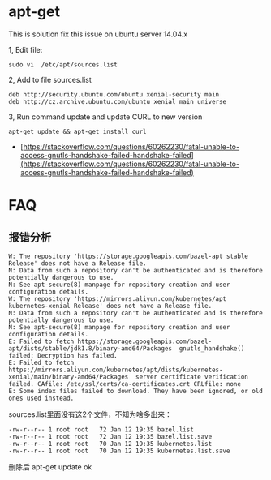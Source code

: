 # apt-get

This is solution fix this issue on ubuntu server 14.04.x

1, Edit file:
```
sudo vi  /etc/apt/sources.list
```

2, Add to file sources.list
```
deb http://security.ubuntu.com/ubuntu xenial-security main
deb http://cz.archive.ubuntu.com/ubuntu xenial main universe
```

3, Run command update and update CURL to new version
```
apt-get update && apt-get install curl
```

- [https://stackoverflow.com/questions/60262230/fatal-unable-to-access-gnutls-handshake-failed-handshake-failed](https://stackoverflow.com/questions/60262230/fatal-unable-to-access-gnutls-handshake-failed-handshake-failed)


# FAQ

## 报错分析
```
W: The repository 'https://storage.googleapis.com/bazel-apt stable Release' does not have a Release file.
N: Data from such a repository can't be authenticated and is therefore potentially dangerous to use.
N: See apt-secure(8) manpage for repository creation and user configuration details.
W: The repository 'https://mirrors.aliyun.com/kubernetes/apt kubernetes-xenial Release' does not have a Release file.
N: Data from such a repository can't be authenticated and is therefore potentially dangerous to use.
N: See apt-secure(8) manpage for repository creation and user configuration details.
E: Failed to fetch https://storage.googleapis.com/bazel-apt/dists/stable/jdk1.8/binary-amd64/Packages  gnutls_handshake() failed: Decryption has failed.
E: Failed to fetch https://mirrors.aliyun.com/kubernetes/apt/dists/kubernetes-xenial/main/binary-amd64/Packages  server certificate verification failed. CAfile: /etc/ssl/certs/ca-certificates.crt CRLfile: none
E: Some index files failed to download. They have been ignored, or old ones used instead.
```

sources.list里面没有这2个文件，不知为啥多出来：

```
-rw-r--r-- 1 root root   72 Jan 12 19:35 bazel.list
-rw-r--r-- 1 root root   72 Jan 12 19:35 bazel.list.save
-rw-r--r-- 1 root root   70 Jan 12 19:35 kubernetes.list
-rw-r--r-- 1 root root   70 Jan 12 19:35 kubernetes.list.save
```
删除后 apt-get update ok
